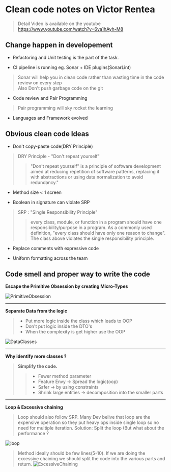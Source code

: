 # Clean code notes on Victor Rentea

> Detail Video is available on the youtube
> https://www.youtube.com/watch?v=6va1hAyh-M8

## Change happen in developement

* Refactoring and Unit testing is the part of the task.     

* CI pipeline is running eg. Sonar + IDE plugins(SonarLint)       
> Sonar will help you in clean code rather than wasting time in the code review on every step           
> Also Don't push garbage code on the git           
    
* Code review and Pair Programming             
> Pair programming will sky rocket the learning
* Languages and Framework evolved         

## Obvious clean code Ideas 

* Don't copy-paste code(DRY Principle)
> DRY Principle - "Don't repeat yourself"
>> "Don't repeat yourself" is a principle of software development aimed at reducing repetition of software patterns, replacing it with abstractions or using data normalization to avoid redundancy."       

* Method size < 1 screen      

* Boolean in signature can violate SRP               
> SRP : "Single Responsibility Principle"           
>> every class, module, or function in a program should have one responsibility/purpose in a program. As a commonly used definition, "every class should have only one reason to change". The class above violates the single responsibility principle.             

* Replace comments with expressive code

* Uniform formatting across the team

## Code smell and proper way to write the code 

**Escape the Primitive Obsession by creating Micro-Types**

![PrimitiveObsession](https://user-images.githubusercontent.com/84851340/221503250-b6eb6f31-f799-4eed-a234-080590add1aa.png)
________________________________________________________________
**Separate Data from the logic**

>* Put more logic inside the class which leads to OOP
>* Don't put logic inside the DTO's 
>* When the complexity is get higher use the OOP

![DataClasses](https://user-images.githubusercontent.com/84851340/221506430-b8e428a9-c95e-4c20-9f37-dd965ed58859.png)

_______________________________________________________________

**Why identify more classes ?**

> **Simplify the code.**               
>>* Fewer method parameter              
>>* Feature Envy -> Spread the logic(oop)           
>>* Safer -> by using constraints           
>>* Shrink large entities -> decomposition into the smaller parts    
_________________________________________________________________

**Loop & Excessive chaining**
> Loop should also follow SRP.
> Many Dev belive that loop are the expensive operation so they put heavy ops inside single loop so no need for multiple iteration.
> Solution: Split the loop (But what about the performance ?

![loop](https://user-images.githubusercontent.com/84851340/221512124-a2b1fd2f-f9e8-411c-a655-777b791ad6a9.png)

> Method ideally should be few lines(5-10).
> If we are doing the excessive chaining we should split the code into the various parts and return.
![ExcessiveChaining](https://user-images.githubusercontent.com/84851340/221512151-8eee1dd2-ea3d-40d3-827c-0849c1b97078.png)
